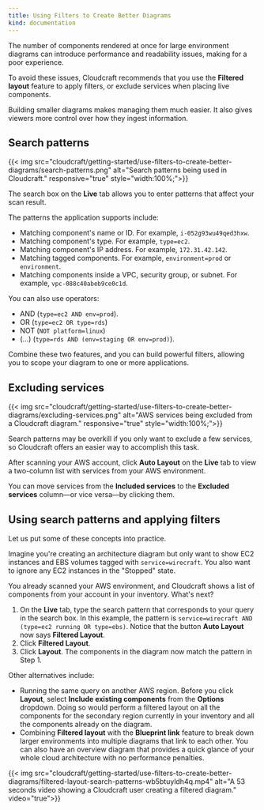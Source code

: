 ```yaml
---
title: Using Filters to Create Better Diagrams
kind: documentation
---
```


The number of components rendered at once for large environment diagrams can introduce performance and readability issues, making for a poor experience.

To avoid these issues, Cloudcraft recommends that you use the **Filtered layout** feature to apply filters, or exclude services when placing live components.

Building smaller diagrams makes managing them much easier. It also gives viewers more control over how they ingest information.

## Search patterns

{{< img src="cloudcraft/getting-started/use-filters-to-create-better-diagrams/search-patterns.png" alt="Search patterns being used in Cloudcraft." responsive="true" style="width:100%;">}}

The search box on the **Live** tab allows you to enter patterns that affect your scan result.

The patterns the application supports include:

- Matching component's name or ID. For example, `i-052g93wu49qed3hxw`.
- Matching component's type. For example, `type=ec2`.
- Matching component's IP address. For example, `172.31.42.142`.
- Matching tagged components. For example, `environment=prod` or `environment`.
- Matching components inside a VPC, security group, or subnet. For example, `vpc-088c40abeb9ce0c1d`.

You can also use operators:

- AND (`type=ec2 AND env=prod`).
- OR (`type=ec2 OR type=rds`)
- NOT (`NOT platform=linux`)
- (...) (`type=rds AND (env=staging OR env=prod)`).

Combine these two features, and you can build powerful filters, allowing you to scope your diagram to one or more applications.

## Excluding services

{{< img src="cloudcraft/getting-started/use-filters-to-create-better-diagrams/excluding-services.png" alt="AWS services being excluded from a Cloudcraft diagram." responsive="true" style="width:100%;">}}

Search patterns may be overkill if you only want to exclude a few services, so Cloudcraft offers an easier way to accomplish this task.

After scanning your AWS account, click **Auto Layout** on the **Live** tab to view a two-column list with services from your AWS environment.

You can move services from the **Included services** to the **Excluded services** column—or vice versa—by clicking them.

## Using search patterns and applying filters

Let us put some of these concepts into practice.

Imagine you're creating an architecture diagram but only want to show EC2 instances and EBS volumes tagged with `service=wirecraft`. You also want to ignore any EC2 instances in the "Stopped" state.

You already scanned your AWS environment, and Cloudcraft shows a list of components from your account in your inventory. What's next?

1. On the **Live** tab, type the search pattern that corresponds to your query in the search box. In this example, the pattern is `service=wirecraft AND (type=ec2 running OR type=ebs)`. Notice that the button **Auto Layout** now says **Filtered Layout**.
2.  Click **Filtered Layout**.
3. Click **Layout**. The components in the diagram now match the pattern in Step 1.

Other alternatives include:

- Running the same query on another AWS region. Before you click **Layout**, select **Include existing components** from the **Options** dropdown. Doing so would perform a filtered layout on all the components for the secondary region currently in your inventory and all the components already on the diagram.
- Combining **Filtered layout** with the **Blueprint link** feature to break down larger environments into multiple diagrams that link to each other. You can also have an overview diagram that provides a quick glance of your whole cloud architecture with no performance penalties.

{{< img src="cloudcraft/getting-started/use-filters-to-create-better-diagrams/filtered-layout-search-patterns-wb5btuyldh4q.mp4" alt="A 53 seconds video showing a Cloudcraft user creating a filtered diagram." video="true">}}

[1]: https://www.cloudcraft.co/request-demo
[2]: https://app.cloudcraft.co/support
